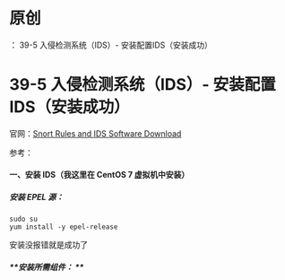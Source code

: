 # 原创
：  39-5 入侵检测系统（IDS）- 安装配置IDS（安装成功）

# 39-5 入侵检测系统（IDS）- 安装配置IDS（安装成功）

官网：[Snort Rules and IDS Software Download](https://www.snort.org/downloads)

参考：

#### 一、安装 IDS（我这里在 CentOS 7 虚拟机中安装）

##### **安装 EPEL 源：**

```
sudo su
yum install -y epel-release
```

安装没报错就是成功了

##### **安装所需组件： **
